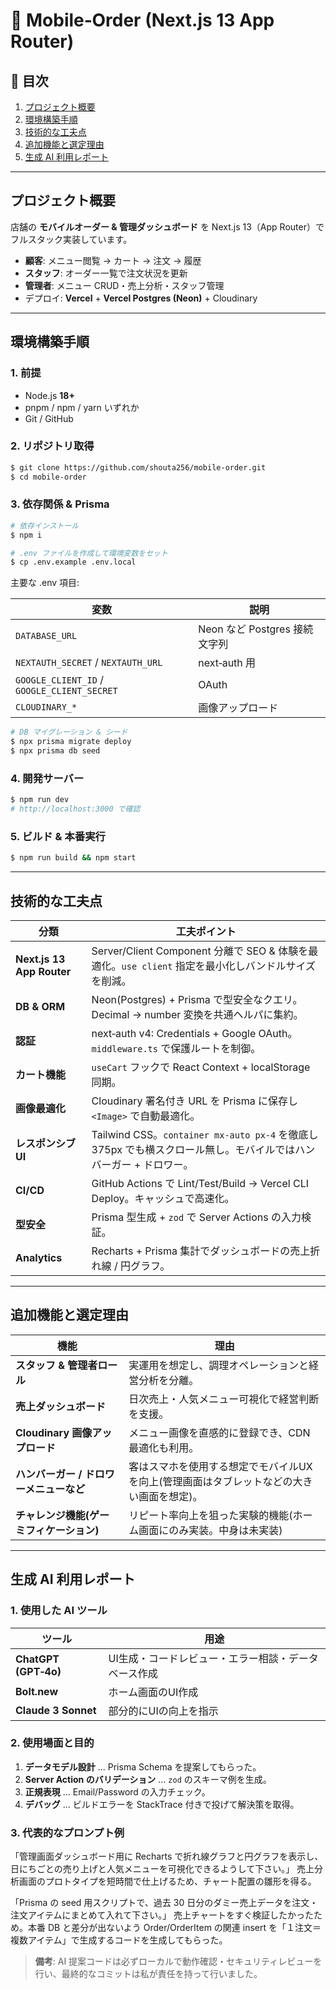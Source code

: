 # 🍔 Mobile‑Order (Next.js 13 App Router)

## 📑 目次

1. [プロジェクト概要](#プロジェクト概要)
2. [環境構築手順](#環境構築手順)
3. [技術的な工夫点](#技術的な工夫点)
4. [追加機能と選定理由](#追加機能と選定理由)
5. [生成 AI 利用レポート](#生成-ai-利用レポート)

---

## プロジェクト概要

店舗の **モバイルオーダー & 管理ダッシュボード** を Next.js 13（App Router）でフルスタック実装しています。

- **顧客**: メニュー閲覧 → カート → 注文 → 履歴
- **スタッフ**: オーダー一覧で注文状況を更新
- **管理者**: メニュー CRUD・売上分析・スタッフ管理
- デプロイ: **Vercel** + **Vercel Postgres (Neon)** + Cloudinary

---

## 環境構築手順

### 1. 前提

- Node.js **18+**
- pnpm / npm / yarn いずれか
- Git / GitHub

### 2. リポジトリ取得

```bash
$ git clone https://github.com/shouta256/mobile-order.git
$ cd mobile-order
```

### 3. 依存関係 & Prisma

```bash
# 依存インストール
$ npm i

# .env ファイルを作成して環境変数をセット
$ cp .env.example .env.local
```

主要な .env 項目:

| 変数                                        | 説明                          |
| ------------------------------------------- | ----------------------------- |
| `DATABASE_URL`                              | Neon など Postgres 接続文字列 |
| `NEXTAUTH_SECRET` / `NEXTAUTH_URL`          | next‑auth 用                  |
| `GOOGLE_CLIENT_ID` / `GOOGLE_CLIENT_SECRET` | OAuth                         |
| `CLOUDINARY_*`                              | 画像アップロード              |

```bash
# DB マイグレーション & シード
$ npx prisma migrate deploy
$ npx prisma db seed
```

### 4. 開発サーバー

```bash
$ npm run dev
# http://localhost:3000 で確認
```

### 5. ビルド & 本番実行

```bash
$ npm run build && npm start
```

---

## 技術的な工夫点

| 分類                      | 工夫ポイント                                                                                                      |
| ------------------------- | ----------------------------------------------------------------------------------------------------------------- |
| **Next.js 13 App Router** | Server/Client Component 分離で SEO & 体験を最適化。`use client` 指定を最小化しバンドルサイズを削減。              |
| **DB & ORM**              | Neon(Postgres) + Prisma で型安全なクエリ。Decimal → number 変換を共通ヘルパに集約。                               |
| **認証**                  | next‑auth v4: Credentials + Google OAuth。`middleware.ts` で保護ルートを制御。                                    |
| **カート機能**            | `useCart` フックで React Context + localStorage 同期。                     |
| **画像最適化**            | Cloudinary 署名付き URL を Prisma に保存し `<Image>` で自動最適化。                                               |
| **レスポンシブ UI**       | Tailwind CSS。`container mx-auto px‑4` を徹底し 375px でも横スクロール無し。モバイルではハンバーガー + ドロワー。 |
| **CI/CD**                 | GitHub Actions で Lint/Test/Build → Vercel CLI Deploy。キャッシュで高速化。                                       |
| **型安全**                | Prisma 型生成 + `zod` で Server Actions の入力検証。                                                              |
| **Analytics**             | Recharts + Prisma 集計でダッシュボードの売上折れ線 / 円グラフ。                                                   |

---

## 追加機能と選定理由

| 機能                                     | 理由                                                 |
| ---------------------------------------- | ---------------------------------------------------- |
| **スタッフ & 管理者ロール**              | 実運用を想定し、調理オペレーションと経営分析を分離。 |
| **売上ダッシュボード**                   | 日次売上・人気メニュー可視化で経営判断を支援。       |
| **Cloudinary 画像アップロード**          | メニュー画像を直感的に登録でき、CDN 最適化も利用。   |
| **ハンバーガー / ドロワーメニューなど**      | 客はスマホを使用する想定でモバイルUXを向上(管理画面はタブレットなどの大きい画面を想定)。  |
| **チャレンジ機能(ゲーミフィケーション)** | リピート率向上を狙った実験的機能(ホーム画面にのみ実装。中身は未実装)|

---

## 生成 AI 利用レポート

### 1. 使用した AI ツール

| ツール               | 用途                                             |
| -------------------- | ------------------------------------------------ |
| **ChatGPT (GPT‑4o)** | UI生成・コードレビュー・エラー相談・データベース作成 |
| **Bolt.new**   | ホーム画面のUI作成           |
| **Claude 3 Sonnet**  | 部分的にUIの向上を指示              |

### 2. 使用場面と目的

1. **データモデル設計** … Prisma Schema を提案してもらった。
2. **Server Action のバリデーション** … `zod` のスキーマ例を生成。
3. **正規表現** … Email/Password の入力チェック。
5. **デバッグ** … ビルドエラーを StackTrace 付きで投げて解決策を取得。

### 3. 代表的なプロンプト例
「管理画面ダッシュボード用に Recharts で折れ線グラフと円グラフを表示し、日にちごとの売り上げと人気メニューを可視化できるようして下さい。」
売上分析画面のプロトタイプを短時間で仕上げるため、チャート配置の雛形を得る。

「Prisma の seed 用スクリプトで、過去 30 日分のダミー売上データを注文・注文アイテムにまとめて入れて下さい。」
売上チャートをすぐ検証したかったため。本番 DB と差分が出ないよう Order/OrderItem の関連 insert を「１注文＝複数アイテム」で生成するコードを生成してもらった。


> **備考**: AI 提案コードは必ずローカルで動作確認・セキュリティレビューを行い、最終的なコミットは私が責任を持って行いました。



